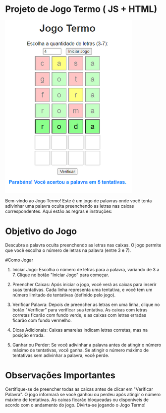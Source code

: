
# Projeto de Jogo Termo ( JS + HTML)

![preview](./.github/jogo.png)

Bem-vindo ao Jogo Termo! Este é um jogo de palavras onde você tenta adivinhar uma palavra oculta preenchendo as letras nas caixas correspondentes. Aqui estão as regras e instruções:

# Objetivo do Jogo
Descubra a palavra oculta preenchendo as letras nas caixas.
O jogo permite que você escolha o número de letras na palavra (entre 3 e 7).

#Como Jogar

1. Iniciar Jogo:
Escolha o número de letras para a palavra, variando de 3 a 7.
Clique no botão "Iniciar Jogo" para começar.

2. Preencher Caixas:
Após iniciar o jogo, você verá as caixas para inserir suas tentativas.
Cada linha representa uma tentativa, e você tem um número limitado de tentativas (definido pelo jogo).

3. Verificar Palavra:
Depois de preencher as letras em uma linha, clique no botão "Verificar" para verificar sua tentativa.
As caixas com letras corretas ficarão com fundo verde, e as caixas com letras erradas ficarão com fundo vermelho.

4. Dicas Adicionais:
Caixas amarelas indicam letras corretas, mas na posição errada.

5. Ganhar ou Perder:
Se você adivinhar a palavra antes de atingir o número máximo de tentativas, você ganha.
Se atingir o número máximo de tentativas sem adivinhar a palavra, você perde.

# Observações Importantes
Certifique-se de preencher todas as caixas antes de clicar em "Verificar Palavra".
O jogo informará se você ganhou ou perdeu após atingir o número máximo de tentativas.
As caixas ficarão bloqueadas ou disponíveis de acordo com o andamento do jogo.
Divirta-se jogando o Jogo Termo!

